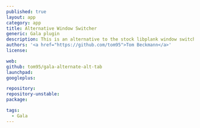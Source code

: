 ```yaml
---
published: true
layout: app
category: app
title: Alternative Window Switcher
generic: Gala plugin
description: This is an alternative to the stock libplank window switcher.
authors: '<a href="https://github.com/tom95">Tom Beckmann</a>'
license:

web:
github: tom95/gala-alternate-alt-tab
launchpad:
googleplus:

repository:
repository-unstable:
package:

tags:
  - Gala
---
```

